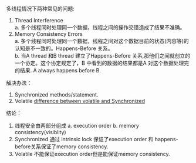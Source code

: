 多线程情况下两种常见的问题:   
1. Thread Interference  
   a. 多个线程同时处理同一个数据，线程之间的操作交错造成了结果不准确。
2. Memory Consistency Errors  
   a. 多个线程同时处理同一个数据，线程之间对这个数据目前的状态(内容等)的认知是不一致的。Happens-Before 关系。  
   b. 当A thread 和B thread 建立了Happens-Before 关系,那他们之间就创立的一个协定。这个协定规定了，B 中看到的数据的结果都是A 对这个数据处理完的结果. A always happens before B.
   


解决办法：
1. Synchronized methods/statement.
2. Volatile [difference between volatile and Synchronized](https://stackoverflow.com/questions/3519664/difference-between-volatile-and-synchronized-in-java)


结论：  
1. 线程安全由两部分组成 a. execution order b. memory consistency(visiblity)
2. Synchronized 通过 intrinsic lock 保证了execution order 和 happens-before关系保证了memory consistency.  
3. Volatile 不能保证execution order但是能保证memory consistency.